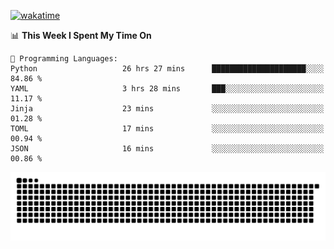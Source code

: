 [![wakatime](https://wakatime.com/badge/user/384f91c6-4eee-411f-8f3b-1b691f58a544.svg)](https://wakatime.com/@384f91c6-4eee-411f-8f3b-1b691f58a544)

<!--START_SECTION:waka-->
📊 **This Week I Spent My Time On** 

```text
💬 Programming Languages: 
Python                   26 hrs 27 mins      █████████████████████░░░░   84.86 % 
YAML                     3 hrs 28 mins       ███░░░░░░░░░░░░░░░░░░░░░░   11.17 % 
Jinja                    23 mins             ░░░░░░░░░░░░░░░░░░░░░░░░░   01.28 % 
TOML                     17 mins             ░░░░░░░░░░░░░░░░░░░░░░░░░   00.94 % 
JSON                     16 mins             ░░░░░░░░░░░░░░░░░░░░░░░░░   00.86 % 
```


<!--END_SECTION:waka-->

<picture>
  <source media="(prefers-color-scheme: dark)" srcset="https://raw.githubusercontent.com/fuwx295/fuwx295/output/github-contribution-grid-snake-dark.svg">
  <source media="(prefers-color-scheme: light)" srcset="https://raw.githubusercontent.com/fuwx295/fuwx295/output/github-contribution-grid-snake.svg">
  <img alt="github contribution grid snake animation" src="https://raw.githubusercontent.com/fuwx295/fuwx295/output/github-contribution-grid-snake.svg">
</picture>
